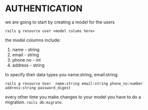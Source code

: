 # AUTHENTICATION

we are going to start by creating a model for the users

`rails g resource user <model colums here>`

the model columns include:

1. name - string
2. email - string
3. phone no - int
4. address - string

to specify their data types you name:string, email:string.

`rails g resource User  name:string email:string phone_no:number address:string password_digest`

every other time you make changes to your model you have to do a migration.
`rails db:migrate`.

